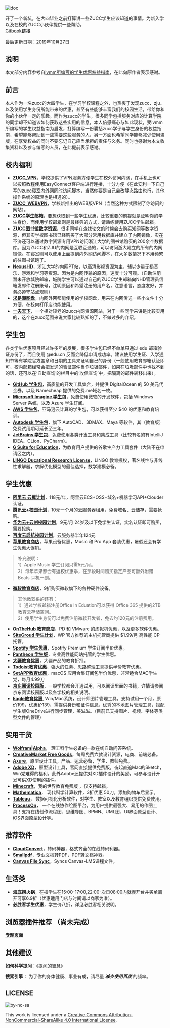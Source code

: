 ![doc](http://progressed.io/bar/99?title=done)

开了一个新坑，在大四毕业之前打算讲一些ZUCC学生应该知道的事情。为新入学以及在校的ZUCC小伙伴提供一些帮助。  
[Gitbook链接](https://www.gitbook.com/read/book/hdsky/zucc-student-resources)

最后更新日期：2019年10月27日

## 说明

本文部分内容参考自[ivmm所编写的学生优惠权益指南](https://github.com/ivmm/Student-resources)，在此向原作者表示感谢。

## 前言
本人作为一名zucc的大四学生，在学习学校课程之外，也热衷于发现zucc、zju、以及使用学生身份所能带来的优惠，甚至有些能够丰富我们的校园生活，带给你和你的小伙伴一定的乐趣。而作为zucc的学生，很多同学包括服务对应的计算学院的同学却不知道该如何获取这些实用的信息，本人倍感痛心与如此现状，受ivmm所编写的学生权益指南为启发，打算编写一份囊括zucc学子与学生身份的权益指南，希望能够帮助到一些需要这些服务的人，另一方面也希望同学能够减少使用盗版，在享受权益的同时不要忘记自己应当承担的责任与义务。同时也感谢为本文收集资料以及参与编写的人员，在此提前表示感谢。

## 校内福利
- **[ZUCC_VPN](https://github.com/HDsky/zucc-student-resources/blob/master/zuccvpn.md)**，学校提供了VPN服务方便学生在校外访问内网，在手机上也可以按照教程使用EasyConnect客户端进行连接，十分方便（在此安利一下自己写的[zucc寝室内外网同时访问脚本](https://github.com/HDsky/A-batchfile-for-ZUCC)，当然你要是自己会改静态路由也行，其他操作系统的原理也是相通的）。
- **[ZUCC_WEBVPN](http://webvpn.zucc.edu.cn)**，学校新推出的WEB版VPN（当然这种方式限制了你访问的网站）。
- **[ZUCC学生邮箱](http://webmail.zucc.edu.cn/)**，要想获取到一些学生优惠，比较重要的前提就是证明你的学生身份，而使用学校邮箱则是最经典的方式，请熟练使用ZUCC学生邮箱。
- **[ZUCC图书馆数字资源](http://libweb.zucc.edu.cn/redir.php?catalog_id=3701)**，很多同学在查找论文的时候会去购买知网等数字资源，但其实学校图书馆已经购买了大部分常用数据库并建立了内网镜像，实在不济还可以通过数字资源专用VPN访问浙江大学的图书馆购买的200余个数据库。因为ZUCC和ZJU的内网是互联互通的，可以访问浙大建立的所有的内网镜像。在寝室则可以使用上面提到内外网访问脚本，在大多数情况下不用频繁的往图书馆跑了。
- **[NexusHD](http://www.nexushd.org)**，浙江大学的内网PT站，以高清影视资源为主，辅以少量无损音乐、游戏和学习等资源。因为是内网传输的原因，速度十分可观。（自助注册暂未开放城院邮箱，城院学生可以通过自己的ZUCC学生邮箱向NHD管理员信箱发邮件注册账号，注明原因和希望注册的用户名，注意语言，态度友好，并务必遵守站点规则）
- **[求是潮网盘](http://box.zjuqsc.com)**，内网外网都能使用的学校网盘，用来在内网传送一些小文件十分方便，在校内打印店也能使用。
- **[一夫天下](http://cc.zucc.edu.cn)**，一个相对较老的zucc内网资源网站，对于一些同学来讲是比较实用的，这个在zucc范围来说大家比较熟知的了，不做过多的介绍。

## 学生包

各类学生优惠项目经过许多年的发展，很多学生包已经不单单只通过 edu 邮箱验证身份了，而且使用 @edu.cn 反而会降低申请成功率。建议使用学生证、入学通知书等有学院官方盖章和日期的工具来证明自己的身份（一般使用教育邮箱认证即可，校内邮箱经常会把发送的验证邮件当作垃圾邮件，如果在垃圾邮件中也找不到的话，还可以在‘自助查询’的栏目中的‘收信查询’中，把隔离的邮件转移出来）。

- **[GitHub 学生包](https://education.github.com/pack)**，高质量的开发工具集合，并提供 DigitalOcean 的 50 美元代金券，以及 Namecheap 提供的免费.me域名一枚。
- **[Microsoft Imagine 学生包](https://imagine.microsoft.com/zh-cn/catalog)**，免费使用微软的开发软件，包括 Windows Server 系统，以及 Azure 学生订阅。
- **[AWS 学生包](https://aws.amazon.com/cn/education/awseducate/)**，亚马逊云计算的学生包，可以获得至少 $40 的优惠和教育培训。
- **[Autodesk 学生包](http://www.autodesk.com.cn/education/home)**，旗下 AutoCAD、3DMAX、Maya 等软件，其（教育版）免费试用期可延长至三年。
- **[JetBrains 学生包](https://www.jetbrains.com/student/)**，免费使用各类开发工具和集成工具（比较有名的有IntelliJ IDEA、CLion、PyCharm）。
- **[G Suite for Education](https://edu.google.com/products/productivity-tools/)**，为教育用户提供的谷歌生产力工具套件（大陆不在申请区之内）。
- **[LINGO Ducational Research License](http://www.lindo.com/index.php?option=com_content&view=article&id=120&Itemid=45)**，LINGO 教育授权，著名线性与非线性求解器，求解优化模型的最佳选择，数学建模必备。

## 学生优惠

- **[阿里云 云翼计划](https://promotion.aliyun.com/ntms/campus2017.html)**，118元/年，阿里云ECS+OSS+域名+机器学习API+Clouder认证。
- **[腾讯云+校园计划](https://www.qcloud.com/act/campus)**，10元一个月的云服务器租用，免费域名、云储存，需要抢购。
- **[华为云+云创校园计划](https://developer.huaweicloud.com/campus)**，9元/月 24岁及以下免学生认证，实名认证即可购买，需要抢购。
- **[百度云启航校园计划](https://cloud.baidu.com/campaign/campus-2018/index.html)**，云服务器半年124元
- **[苹果教育商店](http://www.apple.com/cn-k12/shop)**，苹果设备优惠，Music 和 Pro App 套装优惠，暑假还会有学生优惠大促销。
>补充说明：  
>1）Apple Music 学生订阅只需5元/月。  
2）每年苹果都会有返校优惠季，在那段时间购买指定产品可额外附赠 Beats 耳机一副。 
- **[微软教育商店](https://www.microsoftstore.com.cn/student?Icid=StoreNavi_EDU)**，9折购买微软旗下的各种硬件设备。
>其他微软系的还有：  
>1）通过学校邮箱注册Office In Eduation可以获得 Office 365 提供的2TB教育云存储空间。  
2）使用学生身份可以免费注册微软开发者，免去约120元的注册费用。
- **[OnTheHub 教育商店](http://www.onthehub.com/)**，PD 和 VMware 的虚拟机优惠，以及更多软件优惠。
- **[SiteGroud 学生计划](https://www.siteground.com/student-hosting.htm)**，WP 官方推荐的主机托管商提供 $1.99/月 高性能 CP 托管。
- **[Spotify 学生优惠](https://www.spotify.com/hk-zh/student/)**，Spotify Premium 学生订阅半价优惠。
- **[Pantheon 学生版](https://pantheon.io/edu)**，专业高性能网站托管的学生优惠。
- **[大疆教育优惠](http://coupon.dji.com/cn/edu)**，大疆产品的教育折扣。
- **[Todoist教育优惠](https://todoist.com/education)**，强大的任务、思路整理工具提供半价教育优惠。
- **[SetAPP教育优惠](https://setapp.com/educational-discount)**，macOS 应用合集订阅包半价优惠，非常适合MAC学生党，每月4.99刀
- **[京东阅读校园版](http://gx.jd.com)**，一般学校都会开通试用，可以阅读里面的书籍，详情请参阅京东阅读校园版以及各学校的相关说明。
- **[Eagle教育优惠](http://app.eagle.cool/forum/topic/5354/%E6%88%91%E6%98%AF%E5%AD%A6%E7%94%9F%E6%88%96%E6%95%99%E5%B8%88-%E6%98%AF%E5%90%A6%E4%BA%AB%E6%9C%89%E4%BC%98%E6%83%A0%E4%BB%B7%E6%A0%BC)**, Win/Mac系统，设计师图片管理工具，支持试用一个月，原价199，优惠价139，需提供身份和证件信息。优秀的本地图片管理工具，搭配学生版OneDrive进行同步管理，美滋滋。（目前已支持图片、视频、字体等类型文件的管理）

## 实用干货

- **[Wolfram|Alpha](https://www.wolframalpha.com/)**， 理工科学生必备的一款在线自动问答系统。
- **[CreativeMarket Free Goods](https://creativemarket.com/free-goods)**，每周免费六款设计资源，电商、前端必备。
- **[Axure](https://www.axure.com/edu)**，原型设计工具，产品、运营必备，学生、教师免费。
- **[Adobe XD](https://www.adobe.com/cn/products/xd.html)**，原型设计工具，官网直接提供免费版，奋起直追Mac的Sketch，Win党难得的福利。此外Adobe还提供对XD插件设计的奖励，可参与设计开发可供XD使用的插件。
- **[Minecraft](http://education.minecraft.net/get-started)**，我的世界教育免费版 ，仅支持邮箱。
- **[Mathematica](http://www.wolfram.com/mathematica/pricing/students-individuals.php)**， 现代科学计算软件，3折优惠 50刀，添加购物车后显示。
- **[Tableau](https://www.tableau.com/zh-cn/academic)**， 数据可视化分析软件，对学生、教室以及教育组织提供免费使用。
- **[ProcessOn](https://www.processon.com/)**， 一个在线协作绘图平台，为用户提供最强大、易用的作图工具！支持在线创作流程图、思维导图、BPMN、UML图、UI界面原型设计、iOS界面原型设计等。

## 推荐软件

- **[CloudConvert](https://cloudconvert.com/)**，转码神器，格式齐全的在线转码利器。
- **[Smallpdf](https://smallpdf.com/)**，专业文档转PDF，PDF转文档神器。
- **[Canvas File Sync](https://github.com/drew-royster/canvasFileSync)**，Syncs Canvas-LMS课程文件。

## 生活类
- **海底捞火锅**，在校学生在15:00-17:00,22:00-次日08:00内就餐开台并买单离开可享6.9折（优惠适用门店与时间请以商家为准）。
- **必胜客学生优惠**，学生价八折，详见必胜客相关说明。

## 浏览器插件推荐 （尚未完成）
**[专题页面](https://github.com/HDsky/zucc-student-resources/blob/master/browserplugin.md)**

## 其他建议
**如何科学提问**：《[提问的智慧](https://github.com/ryanhanwu/How-To-Ask-Questions-The-Smart-Way/blob/master/README-zh_CN.md)》

**搜索引擎**： 为了你的身体健康、事业有成，请尽量 ***减少使用百度*** 的频率。


## LICENSE

![by-nc-sa](https://i.creativecommons.org/l/by-nc-sa/4.0/80x15.png)

This work is licensed under a [Creative Commons Attribution-NonCommercial-ShareAlike 4.0 International License](https://creativecommons.org/licenses/by-nc-sa/4.0/deed.en).
